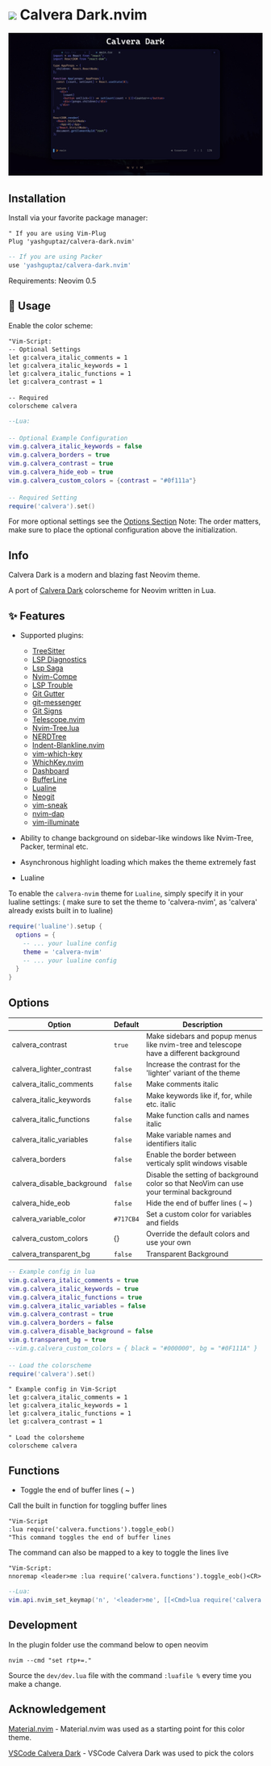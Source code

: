 # <img src="https://raw.githubusercontent.com/saurabhdaware/vscode-calvera-dark/main/images/milky-way-icon.png" width="40"> Calvera Dark.nvim

![Calvera Dark](./media/Calvera_Dark_Home.jpg)
## Installation

Install via your favorite package manager:
```vim
" If you are using Vim-Plug
Plug 'yashguptaz/calvera-dark.nvim'
```

```lua
-- If you are using Packer
use 'yashguptaz/calvera-dark.nvim'
```

Requirements: Neovim 0.5

## 🌌 Usage

Enable the color scheme:
```vim
"Vim-Script:
-- Optional Settings 
let g:calvera_italic_comments = 1
let g:calvera_italic_keywords = 1
let g:calvera_italic_functions = 1
let g:calvera_contrast = 1

-- Required
colorscheme calvera
```

```lua
--Lua:

-- Optional Example Configuration
vim.g.calvera_italic_keywords = false
vim.g.calvera_borders = true
vim.g.calvera_contrast = true
vim.g.calvera_hide_eob = true
vim.g.calvera_custom_colors = {contrast = "#0f111a"}

-- Required Setting
require('calvera').set()
```

For more optional settings see the [Options Section](#options)
Note: The order matters, make sure to place the optional configuration
above the initialization.

## Info

Calvera Dark is a modern and blazing fast Neovim theme.

A port of [Calvera Dark](https://github.com/saurabhdaware/vscode-calvera-dark) colorscheme for Neovim written in Lua.

## ✨ Features
+ Supported plugins:
    + [TreeSitter](https://github.com/nvim-treesitter/nvim-treesitter)
    + [LSP Diagnostics](https://neovim.io/doc/user/lsp.html)
    + [Lsp Saga](https://github.com/glepnir/lspsaga.nvim)
    + [Nvim-Compe](https://github.com/hrsh7th/nvim-compe)
    + [LSP Trouble](https://github.com/folke/lsp-trouble.nvim)
    + [Git Gutter](https://github.com/airblade/vim-gitgutter)
    + [git-messenger](https://github.com/rhysd/git-messenger.vim)
    + [Git Signs](https://github.com/lewis6991/gitsigns.nvim)
    + [Telescope.nvim](https://github.com/nvim-telescope/telescope.nvim)
    + [Nvim-Tree.lua](https://github.com/kyazdani42/nvim-tree.lua)
    + [NERDTree](https://github.com/preservim/nerdtree)
    + [Indent-Blankline.nvim](https://github.com/lukas-reineke/indent-blankline.nvim)
    + [vim-which-key](https://github.com/liuchengxu/vim-which-key)
    + [WhichKey.nvim](https://github.com/folke/which-key.nvim)
    + [Dashboard](https://github.com/glepnir/dashboard-nvim)
    + [BufferLine](https://github.com/akinsho/nvim-bufferline.lua)
    + [Lualine](https://github.com/hoob3rt/lualine.nvim)
    + [Neogit](https://github.com/TimUntersberger/neogit)
    + [vim-sneak](https://github.com/justinmk/vim-sneak)
    + [nvim-dap](https://github.com/mfussenegger/nvim-dap)
    + [vim-illuminate](https://github.com/RRethy/vim-illuminate)

+ Ability to change background on sidebar-like windows like Nvim-Tree, Packer, terminal etc.

+ Asynchronous highlight loading which makes the theme extremely fast

+ Lualine

To enable the `calvera-nvim` theme for `Lualine`, simply specify it in your lualine settings:
( make sure to set the theme to 'calvera-nvim', as 'calvera' already exists built in to lualine)

```lua
require('lualine').setup {
  options = {
    -- ... your lualine config
    theme = 'calvera-nvim'
    -- ... your lualine config
  }
}
```

## Options

| Option                              | Default     | Description                                                                                      |
| ----------------------------------- | ----------- | ------------------------------------------------------------------------------------------------ |
| calvera_contrast                    | `true`      | Make sidebars and popup menus like nvim-tree and telescope have a different background           |
| calvera_lighter_contrast            | `false`     | Increase the contrast for the 'lighter' variant of the theme                                     |
| calvera_italic_comments             | `false`     | Make comments italic                                                                             |
| calvera_italic_keywords             | `false`     | Make keywords like if, for, while etc. italic                                                    |
| calvera_italic_functions            | `false`     | Make function calls and names italic                                                             |
| calvera_italic_variables            | `false`     | Make variable names and identifiers italic                                                       |
| calvera_borders                     | `false`     | Enable the border between verticaly split windows visable                                        |
| calvera_disable_background          | `false`     | Disable the setting of background color so that NeoVim can use your terminal background          |
| calvera_hide_eob                    | `false`     | Hide the end of buffer lines ( ~ )                                                               |
| calvera_variable_color              | `#717CB4`   | Set a custom color for variables and fields                                                      |
| calvera_custom_colors               |    {}       | Override the default colors and use your own                                                     |
| calvera_transparent_bg               | `false`     | Transparent Background                                                                           |



```lua
-- Example config in lua
vim.g.calvera_italic_comments = true
vim.g.calvera_italic_keywords = true
vim.g.calvera_italic_functions = true
vim.g.calvera_italic_variables = false
vim.g.calvera_contrast = true
vim.g.calvera_borders = false
vim.g.calvera_disable_background = false
vim.g.transparent_bg = true
--vim.g.calvera_custom_colors = { black = "#000000", bg = "#0F111A" }

-- Load the colorscheme
require('calvera').set()
```



```vim
" Example config in Vim-Script
let g:calvera_italic_comments = 1
let g:calvera_italic_keywords = 1
let g:calvera_italic_functions = 1
let g:calvera_contrast = 1

" Load the colorsheme
colorscheme calvera
```

## Functions

+ Toggle the end of buffer lines ( ~ )


Call the built in function for toggling buffer lines

```vim
"Vim-Script
:lua require('calvera.functions').toggle_eob()
"This command toggles the end of buffer lines
```


The command can also be mapped to a key to toggle the lines live
```vim
"Vim-Script:
nnoremap <leader>me :lua require('calvera.functions').toggle_eob()<CR>
```



```lua
--Lua:
vim.api.nvim_set_keymap('n', '<leader>me', [[<Cmd>lua require('calvera.functions').toggle_eob()<CR>]], { noremap = true, silent = true })
```

## Development

In the plugin folder use the command below to open neovim

```
nvim --cmd "set rtp+=."
```

Source the `dev/dev.lua` file with the command `:luafile %` every time you make a change. 

## Acknowledgement

[Material.nvim](https://github.com/marko-cerovac/material.nvim) - Material.nvim was used as a starting point for this color theme.

[VSCode Calvera Dark](https://github.com/saurabhdaware/vscode-calvera-dark) - VSCode Calvera Dark was used to pick the colors
